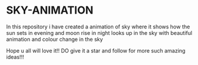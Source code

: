 # SKY-ANIMATION

In this repository i have created a animation of sky where it shows how the sun sets in evening and moon rise in night looks up in the sky with beautiful animation and colour change in the sky 

Hope u all will love it!!
DO give it a star and follow for more such amazing ideas!!!
